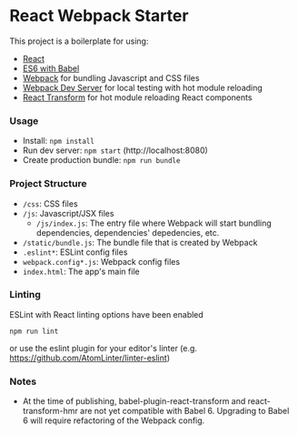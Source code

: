 # React Webpack Starter

This project is a boilerplate for using:
* [React](https://github.com/facebook/react)
* [ES6 with Babel](http://babeljs.io)
* [Webpack](http://webpack.github.io) for bundling Javascript and CSS files
* [Webpack Dev Server](http://webpack.github.io/docs/webpack-dev-server.html) for local testing with hot module reloading
* [React Transform](https://github.com/gaearon/react-transform-hmr) for hot module reloading React components

### Usage

* Install: `npm install`
* Run dev server: `npm start` (http://localhost:8080)
* Create production bundle: `npm run bundle`

### Project Structure

* `/css`: CSS files
* `/js`: Javascript/JSX files
  * `/js/index.js`: The entry file where Webpack will start bundling dependencies, dependencies' depedencies, etc.
* `/static/bundle.js`: The bundle file that is created by Webpack
* `.eslint*`: ESLint config files
* `webpack.config*.js`: Webpack config files
* `index.html`: The app's main file

### Linting

ESLint with React linting options have been enabled

```
npm run lint
```

or use the eslint plugin for your editor's linter (e.g. https://github.com/AtomLinter/linter-eslint)

### Notes

* At the time of publishing, babel-plugin-react-transform and react-transform-hmr are not yet compatible with Babel 6. Upgrading to Babel 6 will require refactoring of the Webpack config.
